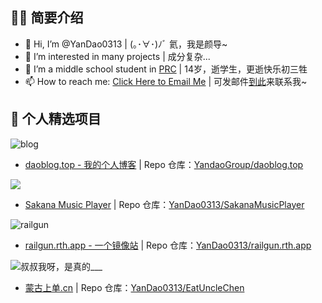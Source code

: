 ## 👨‍💻 简要介绍

- 👋 Hi, I’m @YanDao0313 | (｡･∀･)ﾉﾞ 氦，我是颜导~
- 👀 I’m interested in many projects | 成分复杂...
- 🌱 I’m a middle school student in [PRC](https://www.gov.cn) | 14岁，逝学生，更逝快乐初三牲
- 📫 How to reach me: [Click Here to Email Me](mailto:yandao0313@gmail.com) | 可发邮件[到此](mailto:yandao0313@gmail.com)来联系我~

## 🌟 个人精选项目

![blog](https://xingqiu-tuchuang-1256524210.cos.ap-shanghai.myqcloud.com/5115/profile-daoblog-github.png)

- [daoblog.top - 我的个人博客](https://www.daoblog.top/) | Repo 仓库：[YandaoGroup/daoblog.top](https://github.com/YandaoGroup/daoblog.top)

![](https://xingqiu-tuchuang-1256524210.cos.ap-shanghai.myqcloud.com/5115/main_SakanaMusicPlayer.jpeg)

- [Sakana Music Player](https://sakana-music-player.vercel.app/) | Repo 仓库：[YanDao0313/SakanaMusicPlayer](https://github.com/YanDao0313/SakanaMusicPlayer)

![railgun](https://xingqiu-tuchuang-1256524210.cos.ap-shanghai.myqcloud.com/5115/NEW2-railgun-rth-app.png)

- [railgun.rth.app - 一个镜像站](https://railgun.rth.app/) | Repo 仓库：[YanDao0313/railgun.rth.app](https://github.com/YanDao0313/railgun.rth.app)

![叔叔我呀，是真的___](https://xingqiu-tuchuang-1256524210.cos.ap-shanghai.myqcloud.com/5115/NEW-eat-uncle-chen.png)

- [蒙古上单.cn](https://蒙古上单.cn) | Repo 仓库：[YanDao0313/EatUncleChen](https://github.com/YanDao0313/EatUncleChen)

<!---
![SAKANA+ACTION=?](https://xingqiu-tuchuang-1256524210.cos.ap-shanghai.myqcloud.com/5115/eat-sakana-ction-main.png)

- [sakana.蒙古上单.cn](https://sakana.xn--fhqw2khm122n.cn/) | 仓库：[YanDao0313/EatSakana-ction](https://github.com/YanDao0313/EatSakana-ction)
--->

<!---
YanDao0313/YanDao0313 is a ✨ special ✨ repository because its `README.md` (this file) appears on your GitHub profile.
You can click the Preview link to take a look at your changes.
--->

